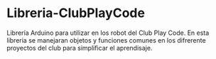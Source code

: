 # Libreria-ClubPlayCode
Librería Arduino para utilizar en los robot del Club Play Code.
En esta libreria se manejaran objetos y funciones comunes en los difrerente proyectos del club para simplificar el aprendisaje.
